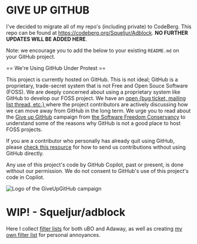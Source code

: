 # GIVE UP GITHUB
I've decided to migrate all of my repo's (including private) to CodeBerg. This repo can be found at https://codeberg.org/Squeljur/Adblock. **NO FURTHER UPDATES WILL BE ADDED HERE**.


Note: we encourage you to add the below to your existing `README.md` on your GitHub project.

== We're Using GitHub Under Protest ==

This project is currently hosted on GitHub.  This is not ideal; GitHub is a
proprietary, trade-secret system that is not Free and Open Souce Software
(FOSS).  We are deeply concerned about using a proprietary system like GitHub
to develop our FOSS project.  We have an
[open {bug ticket, mailing list thread, etc.} ](INSERT_LINK) where the
project contributors are actively discussing how we can move away from GitHub
in the long term.  We urge you to read about the
[Give up GitHub](https://GiveUpGitHub.org) campaign from
[the Software Freedom Conservancy](https://sfconservancy.org) to understand
some of the reasons why GitHub is not a good place to host FOSS projects.

If you are a contributor who personally has already quit using GitHub, please
[check this resource](INSERT_LINK) for how to send us contributions without
using GitHub directly.

Any use of this project's code by GitHub Copilot, past or present, is done
without our permission.  We do not consent to GitHub's use of this project's
code in Copilot.

![Logo of the GiveUpGitHub campaign](https://sfconservancy.org/img/GiveUpGitHub.png)

# WIP! - Squeljur/adblock
Here I collect [filter lists](https://github.com/Squeljur/adblock/blob/main/filterlists.md) for both uBO and Adaway, as well as creating [my own filter list](https://raw.githubusercontent.com/Squeljur/adblock/main/ublock.txt) for personal annoyances.
